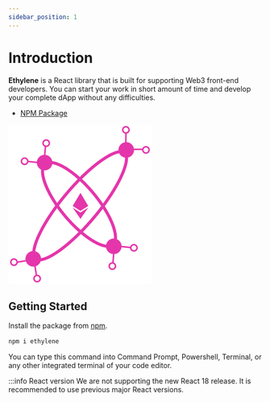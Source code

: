 ```yaml
---
sidebar_position: 1
---
```


# Introduction

**Ethylene** is a React library that is built for supporting Web3 front-end developers. You can start your work in short amount of time and develop your complete dApp without any difficulties.

- [NPM Package](https://www.npmjs.com/package/ethylene)

![img](../static/img/logo-small.png)

## Getting Started

Install the package from [npm](https://www.npmjs.com/package/ethylene).

```bash
npm i ethylene
```

You can type this command into Command Prompt, Powershell, Terminal, or any other integrated terminal of your code editor.

:::info React version
We are not supporting the new React 18 release. It is recommended to use previous major React versions.
